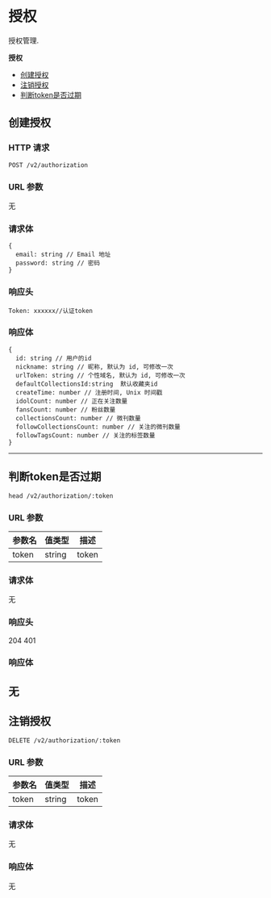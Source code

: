 # 授权

授权管理.

**授权**

* [创建授权](#创建授权)
* [注销授权](#注销授权)
* [判断token是否过期](#判断token是否过期)

## 创建授权

### HTTP 请求

```
POST /v2/authorization
```

### URL 参数

无

### 请求体

```
{
  email: string // Email 地址
  password: string // 密码
}
```
### 响应头
```
Token: xxxxxx//认证token
```

### 响应体

```
{
  id: string // 用户的id
  nickname: string // 昵称, 默认为 id, 可修改一次
  urlToken: string // 个性域名, 默认为 id, 可修改一次
  defaultCollectionsId:string  默认收藏夹id
  createTime: number // 注册时间, Unix 时间戳
  idolCount: number // 正在关注数量
  fansCount: number // 粉丝数量
  collectionsCount: number // 微刊数量
  followCollectionsCount: number // 关注的微刊数量
  followTagsCount: number // 关注的标签数量
}
```
---

## 判断token是否过期

```
head /v2/authorization/:token
```

### URL 参数

参数名 | 值类型  | 描述
----- | ------ | -------
token | string | token

### 请求体

无
### 响应头

204
401

### 响应体

无
---

## 注销授权

```
DELETE /v2/authorization/:token
```

### URL 参数

参数名 | 值类型  | 描述
----- | ------ | -------
token | string | token

### 请求体

无

### 响应体

无
